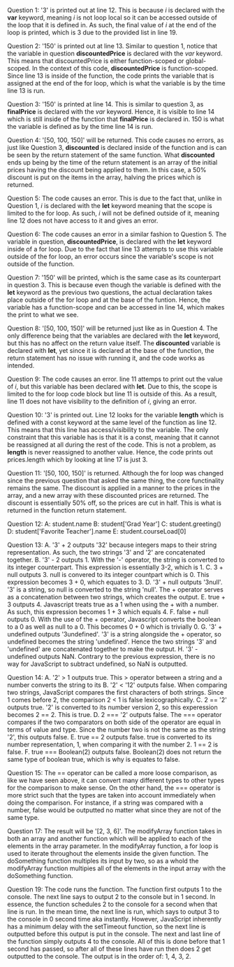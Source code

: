 Question 1: '3' is printed out at line 12. This is because *i* is declared with the **var** keyword, meaning *i* is not loop local so it can be accessed outside of the loop that it is defined in. As such, the final value of *i* at the end of the loop is printed, which is 3 due to the provided list in line 19.

Question 2: '150' is printed out at line 13. Similar to question 1, notice that the variable in question **discountedPrice** is declared with the *var* keyword. This means that discountedPrice is either function-scoped or global-scoped. In the context of this code, **discountedPrice** is function-scoped. Since line 13 is inside of the function, the code prints the variable that is assigned at the end of the for loop, which is what the variable is by the time line 13 is run.

Question 3: '150' is printed at line 14. This is similar to question 3, as **finalPrice** is declared with the *var* keyword. Hence, it is visible to line 14 which is still inside of the function that **finalPrice** is declared in. 150 is what the variable is defined as by the time line 14 is run.

Question 4: '[50, 100, 150]' will be returned. This code causes no errors, as just like Question 3, **discounted** is declared inside of the function and is can be seen by the return statement of the same function. What **discounted** ends up being by the time of the return statement is an array of the initial prices having the discount being applied to them. In this case, a 50% discount is put on the items in the array, halving the prices which is returned.

Question 5: The code causes an error. This is due to the fact that, unlike in Question 1, *i* is declared with the **let** keyword meaning that the scope is limited to the for loop. As such, *i* will not be defined outside of it, meaning line 12 does not have access to it and gives an error.

Question 6: The code causes an error in a similar fashion to Question 5. The variable in question, **discountedPrice**, is declared with the **let** keyword inside of a for loop. Due to the fact that line 13 attempts to use this variable outside of the for loop, an error occurs since the variable's scope is not outside of the function.

Question 7: '150' will be printed, which is the same case as its counterpart in question 3. This is because even though the variable is defined with the **let** keyword as the previous two questions, the actual declaration takes place outside of the for loop and at the base of the funtion. Hence, the variable has a function-scope and can be accessed in line 14, which makes the print to what we see.

Question 8: '[50, 100, 150]' will be returned just like as in Question 4. The only difference being that the variables are declared with the **let** keyword, but this has no affect on the return value itself. The **discounted** variable is declared with **let**, yet since it is declared at the base of the function, the return statement has no issue with running it, and the code works as intended. 

Question 9: The code causes an error. line 11 attemps to print out the value of *i*, but this variable has been declared with **let**. Due to this, the scope is limited to the for loop code block but line 11 is outside of this. As a result, line 11 does not have visibility to the definition of *i*, giving an error.

Question 10: '3' is printed out. Line 12 looks for the variable **length** which is defined with a const keyword at the same level of the function as line 12. This means that this line has access/visibility to the variable. The only constraint that this variable has is that it is a const, meaning that it cannot be reassigned at all during the rest of the code. This is not a problem, as **length** is never reassigned to another value. Hence, the code prints out prices.length which by looking at line 17 is just 3.

Question 11: '[50, 100, 150]' is returned. Although the for loop was changed since the previous question that asked the same thing, the core functinality remains the same. The discount is applied in a manner to the prices in the array, and a new array with these discounted prices are returned. The discount is essentially 50% off, so the prices are cut in half. This is what is returned in the function return statement.

Question 12:
A: student.name
B: student['Grad Year']
C: student.greeting()
D: student['Favorite Teacher'].name
E: student.courseLoad[0]

Question 13:
A. '3' + 2 outputs '32' because integers maps to their string representation. As such, the two strings '3' and '2' are concatenated together. 
B. '3' - 2 outputs 1. With the '-' operator, the string is converted to its integer counterpart. This expression is essentially 3-2, which is 1.
C. 3 + null outputs 3. null is convered to its integer countpart which is 0. This expression becomes 3 + 0, which equates to 3.
D. '3' + null outputs '3null'. '3' is a string, so null is converted to the string 'null'. The + operator serves as a concatenation between two strings, which creates the output.
E. true + 3 outputs 4. Javascript treats true as a 1 when using the + with a number. As such, this expression becomes 1 + 3 which equals 4.
F. false + null outputs 0. With the use of the + operator, Javascript converts the boolean to a 0 as well as null to a 0. This becomes 0 + 0 which is trivially 0.
G. '3' + undefined outputs '3undefined'. '3' is a string alongside the + operator, so undefined becomes the string 'undefined'. Hence the two strings '3' and 'undefined' are concatenated together to make the output.
H. '3' - undefined outputs NaN. Contrary to the previous expression, there is no way for JavaScript to subtract undefined, so NaN is outputted.

Question 14: 
A. '2' > 1 outputs true. This > operator between a string and a number converts the string to its 
B. '2' < '12' outputs false. When comparing two strings, JavaScript compares the first characters of both strings. Since 1 comes before 2, the comparison 2 < 1 is false lexicographically.
C. 2 == '2' outputs true. '2' is converted to its number version 2, so this experession becomes 2 == 2. This is true.
D. 2 === '2' outputs false. The === operator compares if the two comparators on both side of the operator are equal in terms of value and type. Since the number two is not the same as the string '2', this outputs false. 
E. true == 2 outputs false. true is converted to its number representation, 1, when comparing it with the number 2. 1 == 2 is false. 
F. true === Boolean(2) outputs false. Boolean(2) does not return the same type of boolean true, which is why is equates to false.

Question 15: 
The == operator can be called a more loose comparison, as like we have seen above, it can convert many different types to other types for the comparison to make sense. On the other hand, the === operator is more strict such that the types are taken into account immediately when doing the comparison. For instance, if a string was compared with a number, false would be outputted no matter what since they are not of the same type.

Question 17: The result will be '[2, 3, 6]'. The modifyArray function takes in both an array and another function which will be applied to each of the elements in the array parameter. In the modifyArray function, a for loop is used to iterate throughout the elements inside the given function. The doSomething function multiples its input by two, so as a whold the modifyArray function multipies all of the elements in the input array with the doSomething function.

Question 19: The code runs the function. The function first outputs 1 to the console. The next line says to output 2 to the console but in 1 second. In essence, the function schedules 2 to the console for a second when that line is run. In the mean time, the next line is run, which says to output 3 to the console in 0 second time aka instantly. However, JavaScript inherently has a minimum delay with the setTimeout function, so the next line is outputted before this output is put in the console. The next and last line of the function simply outputs 4 to the console. All of this is done before that 1 second has passed, so after all of these lines have run then does 2 get outputted to the console. The output is in the order of: 1, 4, 3, 2.


